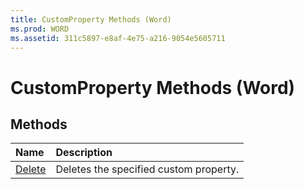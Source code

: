 ```yaml
---
title: CustomProperty Methods (Word)
ms.prod: WORD
ms.assetid: 311c5897-e8af-4e75-a216-9054e5605711
---
```



# CustomProperty Methods (Word)

## Methods



|**Name**|**Description**|
|:-----|:-----|
|[Delete](customproperty-delete-method-word.md)|Deletes the specified custom property.|

